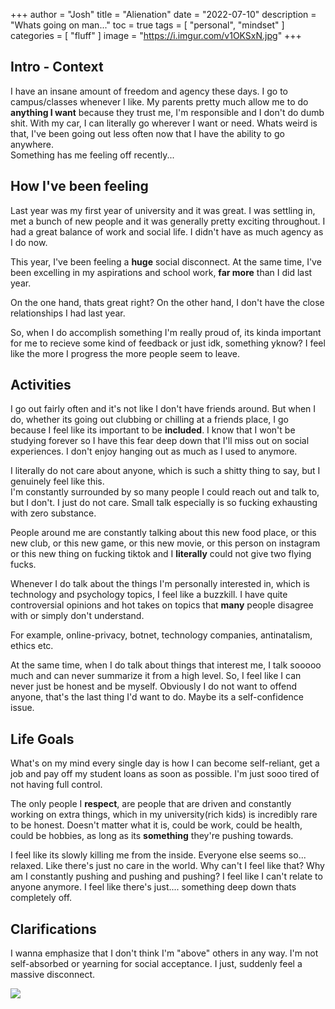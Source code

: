 +++
author = "Josh"
title = "Alienation"
date = "2022-07-10"
description = "Whats going on man..."
toc = true
tags = [
    "personal",
    "mindset"
]
categories = [
    "fluff"
]
image = "https://i.imgur.com/v1OKSxN.jpg"
+++
<!--more-->

## Intro - Context
I have an insane amount of freedom and agency these days. 
I go to campus/classes whenever I like. 
My parents pretty much allow me to do **anything I want** because they trust me, I'm responsible and I don't do dumb shit.
With my car, I can literally go wherever I want or need. Whats weird is that, I've been going out less often now that I have the ability to go anywhere.  
Something has me feeling off recently...
## How I've been feeling
Last year was my first year of university and it was great. I was settling in, met a bunch of new people and it was generally pretty exciting throughout. I had a great balance of work and social life. I didn't have as much agency as I do now. 

This year, I've been feeling a **huge** social disconnect.
At the same time, I've been excelling in my aspirations and school work, **far more** than I did last year.

On the one hand, thats great right? On the other hand, I don't have the close relationships I had last year.

So, when I do accomplish something I'm really proud of, its kinda important for me to recieve some kind of feedback or just idk, something yknow? I feel like the more I progress the more people seem to leave. 

## Activities
I go out fairly often and it's not like I don't have friends around. But when I do, whether its going out clubbing or chilling at a friends place, I go because I feel like its important to be **included**. 
I know that I won't be studying forever so I have this fear deep down that I'll miss out on social experiences.
I don't enjoy hanging out as much as I used to anymore. 

I literally do not care about anyone, which is such a shitty thing to say, but I genuinely feel like this.  
I'm constantly surrounded by so many people I could reach out and talk to, but I don't. I just do not care. Small talk especially is so fucking exhausting with zero substance.

People around me are constantly talking about this new food place, or this new club, or this new game, or this new movie, or this person on instagram or this new thing on fucking tiktok and I **literally** could not give two flying fucks. 

Whenever I do talk about the things I'm personally interested in, which is technology and psychology topics, I feel like a buzzkill. I have quite controversial opinions and hot takes on topics that **many** people disagree with or simply don't understand. 

For example, online-privacy, botnet, technology companies, antinatalism, ethics etc. 

At the same time, when I do talk about things that interest me, I talk sooooo much and can never summarize it from a high level.
So, I feel like I can never just be honest and be myself. Obviously I do not want to offend anyone, that's the last thing I'd want to do. Maybe its a self-confidence issue. 

## Life Goals
What's on my mind every single day is how I can become self-reliant, get a job and pay off my student loans as soon as possible. I'm just sooo tired of not having full control. 

The only people I **respect**, are people that are driven and constantly working on extra things, which in my university(rich kids) is incredibly rare to be honest. Doesn't matter what it is, could be work, could be health, could be hobbies, as long as its **something** they're pushing towards. 

I feel like its slowly killing me from the inside. Everyone else seems so... relaxed. Like there's just no care in the world. Why can't I feel like that? Why am I constantly pushing and pushing and pushing? I feel like I can't relate to anyone anymore. I feel like there's just.... something deep down thats completely off. 

## Clarifications
I wanna emphasize that I don't think I'm "above" others in any way. I'm not self-absorbed or yearning for social acceptance. I just, suddenly feel a massive disconnect.

![](https://i.imgur.com/MjXPTqy.jpg)


